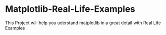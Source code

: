 # Matplotlib-Real-Life-Examples

This Project will help you uderstand matplotlib in a great detail with Real Life Examples
